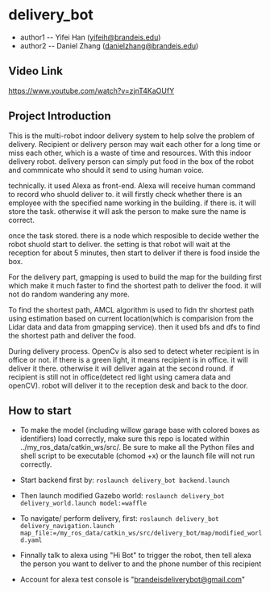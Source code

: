 # delivery_bot
* author1 -- Yifei Han (yifeih@brandeis.edu)
* author2 -- Daniel Zhang (danielzhang@brandeis.edu)

## Video Link
https://www.youtube.com/watch?v=zjnT4KaOUfY


## Project Introduction
This is the multi-robot indoor delivery system to help solve the problem of delivery. Recipient or delivery person may wait each other for a long time or miss each other, which is a waste of time and resources. With this indoor delivery robot. delivery person can simply put food in the box of the robot and commnicate who should it send to using human voice. 

technically. it used Alexa as front-end. Alexa will receive human command to record who shuold deliver to. it will firstly check whether there is an employee with the specified name working in the building. if there is. it will store the task. otherwise it will ask the person to make sure the name is correct. 

once the task stored. there is a node which resposible to decide wether the robot shuold start to deliver. the setting is that robot will wait at the reception for about 5 minutes, then start to deliver if there is food inside the box.

For the delivery part, gmapping is used to build the map for the building first which make it much faster to find the shortest path to deliver the food. it will not do random wandering any more.

To find the shortest path, AMCL algorithm is used to fidn thr shortest path using estimation based on current location(which is comparision from the Lidar data and data from gmapping service). then it used bfs and dfs to find the shortest path and deliver the food.

During delivery process. OpenCv is also sed to detect wheter recipient is in office or not. if there is a green light, it means recipient is in office. it will deliver it there. otherwise it will deliver again at the second round. if recipient is still not in office(detect red light using camera data and openCV). robot will deliver it to the reception desk and back to the door.


## How to start

* To make the model (including willow garage base with colored boxes as identifiers) load correctly, make sure this repo is located within ../my_ros_data/catkin_ws/src/. Be sure to make all the Python files and shell script to be executable (chomod +x) or the launch file will not run correctly.

* Start backend first by: `roslaunch delivery_bot backend.launch` 

* Then launch modified Gazebo world: `roslaunch delivery_bot delivery_world.launch model:=waffle`

* To navigate/ perform delivery, first: `roslaunch delivery_bot delivery_navigation.launch map_file:=/my_ros_data/catkin_ws/src/delivery_bot/map/modified_world.yaml`

* Finnally talk to alexa using "Hi Bot" to trigger the robot, then tell alexa the person you want to deliver to and the phone number of this recipient

* Account for alexa test console is "brandeisdeliverybot@gmail.com"


